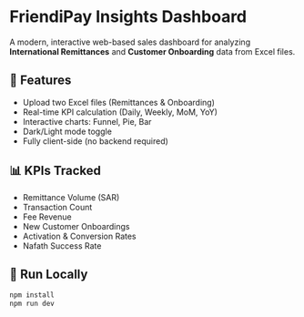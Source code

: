 # FriendiPay Insights Dashboard

A modern, interactive web-based sales dashboard for analyzing **International Remittances** and **Customer Onboarding** data from Excel files.

## 🔧 Features

- Upload two Excel files (Remittances & Onboarding)
- Real-time KPI calculation (Daily, Weekly, MoM, YoY)
- Interactive charts: Funnel, Pie, Bar
- Dark/Light mode toggle
- Fully client-side (no backend required)

## 📊 KPIs Tracked

- Remittance Volume (SAR)
- Transaction Count
- Fee Revenue
- New Customer Onboardings
- Activation & Conversion Rates
- Nafath Success Rate

## 🚀 Run Locally

```bash
npm install
npm run dev

